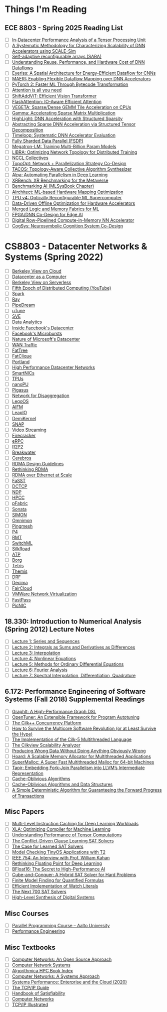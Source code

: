 # Things I'm Reading

## ECE 8803 - Spring 2025 Reading List

- [ ] [In-Datacenter Performance Analysis of a Tensor Processing Unit](https://dl.acm.org/doi/10.1145/3079856.3080246)
- [ ] [A Systematic Methodology for Characterizing Scalability of DNN Accelerators using SCALE-Sim](https://ieeexplore.ieee.org/document/9238602)
- [ ] [Self-adaptive reconfigurable arrays (SARA)](https://dl.acm.org/doi/abs/10.1145/3489517.3530506)
- [ ] [Understanding Reuse, Performance, and Hardware Cost of DNN Dataflows](https://arxiv.org/pdf/1805.02566.pdf)
- [ ] [Eyeriss: A Spatial Architecture for Energy-Efficient Dataflow for CNNs](https://ieeexplore.ieee.org/document/7551407)
- [ ] [MAERI: Enabling Flexible Dataflow Mapping over DNN Accelerators](https://dl.acm.org/doi/10.1145/3173162.3173176)
- [ ] [PyTorch 2: Faster ML Through Bytecode Transformation](https://dl.acm.org/doi/10.1145/3620665.3640366)
- [ ] [Attention is all you need](https://arxiv.org/abs/1706.03762)
- [ ] [ShiftAddViT: Efficient Vision Transformer](https://arxiv.org/abs/2306.06446)
- [ ] [FlashAttention: IO-Aware Efficient Attention](https://arxiv.org/abs/2205.14135)
- [ ] [VEGETA: Sparse/Dense GEMM Tile Acceleration on CPUs](https://arxiv.org/pdf/2302.08687)
- [ ] [Gamma: Accelerating Sparse Matrix Multiplication](https://dl.acm.org/doi/10.1145/3445814.3446702)
- [ ] [HighLight: DNN Acceleration with Structured Sparsity](https://arxiv.org/abs/2305.12718)
- [ ] [Abstracting Sparse DNN Acceleration via Structured Tensor Decomposition](https://arxiv.org/abs/2403.07953)
- [ ] [Timeloop: Systematic DNN Accelerator Evaluation](https://ieeexplore.ieee.org/document/8695666)
- [ ] [Fully Sharded Data Parallel (FSDP)](https://engineering.fb.com/2021/07/15/open-source/fsdp/)
- [ ] [Megatron-LM: Training Multi-Billion Param Models](https://arxiv.org/abs/1909.08053)
- [ ] [LIBRA: Optimizing Network Topology for Distributed Training](https://arxiv.org/abs/2109.11762)
- [ ] [NCCL Collectives](https://docs.nvidia.com/deeplearning/nccl/user-guide/docs/usage/collectives.html)
- [ ] [TopoOpt: Network + Parallelization Strategy Co-Design](https://arxiv.org/abs/2202.00433)
- [ ] [TACOS: Topology-Aware Collective Algorithm Synthesizer](https://arxiv.org/abs/2304.05301)
- [ ] [Alpa: Automating Parallelism in Deep Learning](https://www.usenix.org/conference/osdi22/presentation/zheng-lianmin)
- [ ] [XRBench: XR Benchmarking for the Metaverse](https://arxiv.org/abs/2211.08675)
- [ ] [Benchmarking AI (MLSysBook Chapter)](https://mlsysbook.ai/contents/core/benchmarking/benchmarking.html)
- [ ] [AIrchitect: ML-based Hardware Mapping Optimization](https://ieeexplore.ieee.org/document/10137333/)
- [ ] [TPU v4: Optically Reconfigurable ML Supercomputer](https://arxiv.org/abs/2304.01433)
- [ ] [Data-Driven Offline Optimization for Hardware Accelerators](https://arxiv.org/abs/2110.11346)
- [ ] [Merged Logic and Memory Fabrics for ML](https://icsrl.ece.gatech.edu/files/2021/06/09167253.pdf)
- [ ] [FPGA/DNN Co-Design for Edge AI](https://arxiv.org/abs/1904.04421)
- [ ] [Digital Row-Pipelined Compute-in-Memory NN Accelerator](https://ieeexplore.ieee.org/document/10345550/)
- [ ] [CogSys: Neurosymbolic Cognition System Co-Design](https://arxiv.org/abs/2503.01162)

# CS8803 - Datacenter Networks & Systems (Spring 2022)

- [ ] [Berkeley View on Cloud](https://www.cs.yale.edu/homes/yu-minlan/teaching/fall16/berkeley_cloud.pdf)
- [ ] [Datacenter as a Computer](https://www.cs.yale.edu/homes/yu-minlan/teaching/fall16/dc-computer.pdf)
- [ ] [Berkeley View on Serverless](https://www2.eecs.berkeley.edu/Pubs/TechRpts/2019/EECS-2019-3.pdf)
- [ ] [Fifth Epoch of Distributed Computing (YouTube)](https://www.youtube.com/watch?v=ZJIEzqO3n5E)
- [ ] [Spark](https://www.usenix.org/system/files/conference/nsdi17/nsdi17-gonzalez.pdf)
- [ ] [Ray](https://www.usenix.org/system/files/osdi18-moritz.pdf)
- [ ] [PipeDream](https://cs.stanford.edu/~matei/papers/2018/pipedream_osdi18.pdf)
- [ ] [μTune](https://www.usenix.org/system/files/osdi20-zhang.pdf)
- [ ] [SVE](https://www.cs.princeton.edu/~vivek/assets/pdf/sve.pdf)
- [ ] [Data Analytics](https://www.usenix.org/system/files/conference/nsdi18/nsdi18-zhang.pdf)
- [ ] [Inside Facebook's Datacenter](https://conferences.sigcomm.org/sigcomm/2015/pdf/papers/p183.pdf)
- [ ] [Facebook's Microbursts](https://conferences.sigcomm.org/sigcomm/2017/papers/sigcomm/p66.pdf)
- [ ] [Nature of Microsoft's Datacenter](https://www.microsoft.com/en-us/research/wp-content/uploads/2012/10/IMC12.pdf)
- [ ] [WAN Traffic](https://dl.acm.org/doi/pdf/10.1145/2486001.2486011)
- [ ] [FatTree](https://www.cs.yale.edu/homes/yu-minlan/teaching/fall16/fattree.pdf)
- [ ] [FatClique](https://nsl.usc.edu/wp-content/uploads/2017/10/fatclique.pdf)
- [ ] [Portland](https://cseweb.ucsd.edu/~vahdat/papers/portland-sigcomm09.pdf)
- [ ] [High Performance Datacenter Networks](https://www.morganclaypool.com/doi/pdf/10.2200/S00362ED1V01Y201003CAC010)
- [ ] [SmartNICs](https://www.usenix.org/system/files/nsdi20-paper-firestone.pdf)
- [ ] [TPUs](https://arxiv.org/abs/1704.04760)
- [ ] [nanoPU](https://web.stanford.edu/~matei/papers/2020/nanopu_osdi20.pdf)
- [ ] [Pigasus](https://www.usenix.org/system/files/nsdi21-paper-zhou.pdf)
- [ ] [Network for Disaggregation](https://www.usenix.org/system/files/nsdi20-paper-li.pdf)
- [ ] [LegoOS](https://www.usenix.org/system/files/osdi18-hwang.pdf)
- [ ] [AIFM](https://www.usenix.org/system/files/osdi20-paper-hwang.pdf)
- [ ] [LeapIO](https://drkp.net/papers/leapio-nsdi21.pdf)
- [ ] [DemiKernel](https://irenezhang.net/papers/demikernel.pdf)
- [ ] [SNAP](https://courses.grainger.illinois.edu/cs598-snp/fa2020/papers/snap.pdf)
- [ ] [Video Streaming](https://www.cl.cam.ac.uk/research/srg/netos/papers/2012-cui-videostreaming.pdf)
- [ ] [Firecracker](https://www.usenix.org/system/files/nsdi20-paper-agache.pdf)
- [ ] [eRPC](https://www.usenix.org/system/files/nsdi19-kalia.pdf)
- [ ] [R2P2](https://www.usenix.org/system/files/nsdi19-kalia.pdf)
- [ ] [Breakwater](https://saeed.github.io/papers/breakwater.pdf)
- [ ] [Cerebros](https://www.usenix.org/system/files/nsdi21-paper-kalia.pdf)
- [ ] [RDMA Design Guidelines](https://www.usenix.org/system/files/nsdi17-kalia.pdf)
- [ ] [Rethinking RDMA](https://irenezhang.net/papers/rdma.pdf)
- [ ] [RDMA over Ethernet at Scale](https://www.microsoft.com/en-us/research/uploads/prod/2019/03/rdma_over_ethernet.pdf)
- [ ] [FaSST](https://anujkalia.com/papers/fasst.pdf)
- [ ] [DCTCP](https://people.csail.mit.edu/alizadeh/papers/dctcp-sigcomm10.pdf)
- [ ] [NDP](https://courses.cs.duke.edu/compsci514/cps214/compsci514/cps214/fall19/papers/ndp.pdf)
- [ ] [HPCC](https://liyuliang001.github.io/papers/hpcc-sigcomm19.pdf)
- [ ] [pFabric](https://web.stanford.edu/~keithw/pfabric-sigcomm13.pdf)
- [ ] [Sonata](https://www.cs.princeton.edu/~jrex/papers/sonata-sigcomm18.pdf)
- [ ] [SIMON](https://www.usenix.org/system/files/nsdi20-paper-zhang.pdf)
- [ ] [Omnimon](https://www.cse.cuhk.edu.hk/~cslui/papers/omnimon.pdf)
- [ ] [Pingmesh](https://conferences.sigcomm.org/sigcomm/2015/pdf/papers/p139.pdf)
- [ ] [P4](https://courses.engr.illinois.edu/cs598-snp/fa2017/papers/p4.pdf)
- [ ] [RMT](https://people.cs.rutgers.edu/~sn624/papers/rmt.pdf)
- [ ] [SwitchML](https://www.usenix.org/system/files/nsdi20-paper-zhang.pdf)
- [ ] [SilkRoad](https://courses.engr.illinois.edu/cs598-snp/fa2017/papers/silkroad.pdf)
- [ ] [ATP](https://www.usenix.org/system/files/nsdi20-paper-li.pdf)
- [ ] [Borg](https://research.google.com/pubs/archive/43438.pdf)
- [ ] [Tetris](https://www.cs.cmu.edu/~dga/papers/tetris-eurosys15.pdf)
- [ ] [Themis](https://www.usenix.org/system/files/nsdi20-paper-zhang.pdf)
- [ ] [DRF](https://cs.stanford.edu/~matei/papers/2011/nsdi_drf.pdf)
- [ ] [Decima](https://web.mit.edu/decima/decima.pdf)
- [ ] [FairCloud](https://www.mosharaf.com/papers/faircloud.pdf)
- [ ] [VMWare Network Virtualization](https://benpfaff.org/papers/ovs.pdf)
- [ ] [FastPass](https://fastpass.mit.edu/fastpass-sigcomm14.pdf)
- [ ] [PicNIC](https://www.gribble.org/papers/picnic.pdf)

## 18.330: Introduction to Numerical Analysis (Spring 2012) Lecture Notes

- [ ] [Lecture 1: Series and Sequences](https://ocw.mit.edu/courses/18-330-introduction-to-numerical-analysis-spring-2012/resources/mit18_330s12_chapter1/)
- [ ] [Lecture 2: Integrals as Sums and Derivatives as Differences](https://ocw.mit.edu/courses/18-330-introduction-to-numerical-analysis-spring-2012/resources/mit18_330s12_chapter2/)
- [ ] [Lecture 3: Interpolation](https://ocw.mit.edu/courses/18-330-introduction-to-numerical-analysis-spring-2012/resources/mit18_330s12_chapter3/)
- [ ] [Lecture 4: Nonlinear Equations](https://ocw.mit.edu/courses/18-330-introduction-to-numerical-analysis-spring-2012/resources/mit18_330s12_chapter4/)
- [ ] [Lecture 5: Methods for Ordinary Differential Equations](https://ocw.mit.edu/courses/18-330-introduction-to-numerical-analysis-spring-2012/resources/mit18_330s12_chapter5/)
- [ ] [Lecture 6: Fourier Analysis](https://ocw.mit.edu/courses/18-330-introduction-to-numerical-analysis-spring-2012/resources/mit18_330s12_chapter6/)
- [ ] [Lecture 7: Spectral Interpolation, Differentiation, Quadrature](https://ocw.mit.edu/courses/18-330-introduction-to-numerical-analysis-spring-2012/resources/mit18_330s12_chapter7/)

## 6.172: Performance Engineering of Software Systems (Fall 2018) Supplemental Readings

- [ ] [GraphIt: A High-Performance Graph DSL](https://dl.acm.org/doi/10.1145/3276490)
- [ ] [OpenTuner: An Extensible Framework for Program Autotuning](https://dl.acm.org/doi/10.1145/2628071.2628092)
- [ ] [The Cilk++ Concurrency Platform](https://doi.org/10.1007/s11227-009-0301-8)
- [ ] [How to Survive the Multicore Software Revolution (or at Least Survive the Hype)](https://software.intel.com/sites/default/files/m/d/4/1/d/8/How_to_Survive_the_Multicore_Software_Revolution.pdf)
- [ ] [The Implementation of the Cilk-5 Multithreaded Language](https://doi.org/10.1145/277652.277725)
- [ ] [The Cilkview Scalability Analyzer](https://dl.acm.org/doi/10.1145/1810479.1810502)
- [ ] [Producing Wrong Data Without Doing Anything Obviously Wrong](https://doi.org/10.1145/1508244.1508275)
- [ ] [Hoard: A Scalable Memory Allocator for Multithreaded Applications](https://www.cs.utexas.edu/users/emery/pubs/asplos2000.pdf)
- [ ] [SuperMalloc: A Super Fast Multithreaded Malloc for 64-bit Machines](https://dl.acm.org/doi/10.1145/2754169.2754187)
- [ ] [Tapir: Embedding Fork-Join Parallelism into LLVM’s Intermediate Representation](https://dl.acm.org/doi/10.1145/3018743.3018758)
- [ ] [Cache-Oblivious Algorithms](https://dl.acm.org/doi/10.1145/2071379.2071383)
- [ ] [Cache-Oblivious Algorithms and Data Structures](https://erikdemaine.org/papers/BRICS2002/paper.pdf)
- [ ] [A Simple Deterministic Algorithm for Guaranteeing the Forward Progress of Transactions](https://dspace.mit.edu/handle/1721.1/102673)

## Misc Papers

- [ ] [Multi-Level Instruction Caching for Deep Learning Workloads](https://arxiv.org/pdf/2209.05433)
- [ ] [XLA: Optimizing Compiler for Machine Learning](https://arxiv.org/abs/1707.06347)
- [ ] [Understanding Performance of Tensor Computations](https://arxiv.org/pdf/1605.01078)
- [ ] [The Conflict-Driven Clause Learning SAT Solvers](https://csl.cs.ucf.edu/~heinrich/papers/NATO.pdf)
- [ ] [The Case for Learned SAT Solvers](https://dl.acm.org/doi/10.1145/3626780)
- [ ] [Model Checking TinyOS Applications with T2](https://www.usenix.org/system/files/osdi20-pirelli.pdf)
- [ ] [IEEE 754: An Interview with Prof. William Kahan](https://www.itu.dk/~sestoft/bachelor/IEEE754_article.pdf)
- [ ] [Rethinking Floating Point for Deep Learning](https://arxiv.org/pdf/1902.01961)
- [ ] [BFloat16: The Secret to High-Performance AI](https://arxiv.org/pdf/2106.08295)
- [ ] [Cube-and-Conquer: A Hybrid SAT Solver for Hard Problems](https://www.cs.cmu.edu/~mheule/publications/cube.pdf)
- [ ] [Finite Model Finding for Quantified Formulas](https://dl.acm.org/doi/10.1145/3706628.3708869)
- [ ] [Efficient Implementation of Watch Literals](https://www2.cs.sfu.ca/CourseCentral/827/havens/papers/topic%237(NoGoodLearning)/Clause%20Watching/ecai02.pdf)
- [ ] [The Next 700 SAT Solvers](https://arxiv.org/abs/2011.14203)
- [ ] [High-Level Synthesis of Digital Systems](https://si2.epfl.ch/demichel/publications/archive/1992/hilevelsynthesis.pdf)

## Misc Courses

- [ ] [Parallel Programming Course – Aalto University](https://ppc.cs.aalto.fi/)
- [ ] [Performance Engineering](https://en.algorithmica.org/hpc/)

## Misc Textbooks

- [ ] [Computer Networks: An Open Source Approach](https://womengovtcollegevisakha.ac.in/departments/Computer%20networks%20_%20an%20open%20source%20approach%20(%20PDFDrive%20).pdf)
- [ ] [Computer Network Systems](http://home.ustc.edu.cn/~zhangm00/study/wangluoxitong/1.pdf)
- [ ] [Algorithmica HPC Book Index](https://en.algorithmica.org/hpc)
- [ ] [Computer Networks: A Systems Approach](https://acadndtechy.wordpress.com/wp-content/uploads/2015/01/computer-networks-a-systems-approach-larry-l-peterson-morgan-kaufmann.pdf)
- [ ] [Systems Performance: Enterprise and the Cloud (2020)](https://raw.githubusercontent.com/samlee2015jp/cs_books/main/Systems.Performance.Enterprise.and.the.Cloud.2nd.Edition.2020.12.pdf)
- [ ] [The TCP/IP Guide](http://www.tcpipguide.com/free/t_toc.htm)
- [ ] [Handbook of Satisfiability](https://www.iospress.com/catalog/books/handbook-of-satisfiability-2)
- [ ] [Computer Networks](https://content.e-bookshelf.de/media/reading/L-571775-c78b891224.pdf)
- [ ] [TCP/IP Illustrated](https://www.r-5.org/files/books/computers/internals/net/Richard_Stevens-TCP-IP_Illustrated-EN.pdf)
